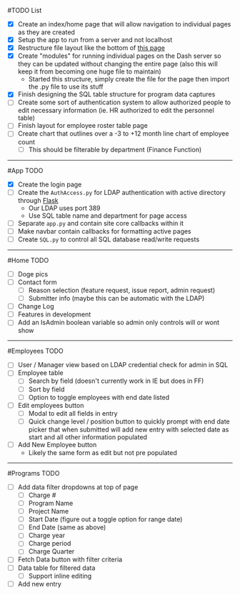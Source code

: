 #TODO List
- [x] Create an index/home page that will allow navigation to individual pages as they are created
- [x] Setup the app to run from a server and not localhost
- [x] Restructure file layout like the bottom of [this page](https://dash.plot.ly/urls)
- [x] Create "modules" for running individual pages on the Dash server so they can be updated without changing the entire page (also this will keep it from becoming one huge file to maintain)
    - Started this structure, simply create the file for the page then import the .py file to use its stuff
- [x] Finish designing the SQL table structure for program data captures
- [ ] Create some sort of authentication system to allow authorized people to edit necessary information (ie. HR authorized to edit the personnel table)
- [ ] Finish layout for employee roster table page
- [ ] Create chart that outlines over a -3 to +12 month line chart of employee count
    - [ ] This should be filterable by department (Finance Function)
---
#App TODO
- [x] Create the login page
- [ ] Create the `AuthAccess.py` for LDAP authentication with active directory through [Flask](https://code.tutsplus.com/tutorials/flask-authentication-with-ldap--cms-23101)
    - Our LDAP uses port 389
    - Use SQL table name and department for page access
- [ ] Separate `app.py` and contain site core callbacks within it
- [ ] Make navbar contain callbacks for formatting active pages
- [ ] Create `SQL.py` to control all SQL database read/write requests
---
#Home TODO
- [ ] Doge pics
- [ ] Contact form
    - [ ] Reason selection (feature request, issue report, admin request)
    - [ ] Submitter info (maybe this can be automatic with the LDAP)
- [ ] Change Log
- [ ] Features in development
- [ ] Add an IsAdmin boolean variable so admin only controls will or wont show
---
#Employees TODO
- [ ] User / Manager view based on LDAP credential check for admin in SQL
- [ ] Employee table
    - [ ] Search by field (doesn't currently work in IE but does in FF)
    - [ ] Sort by field
    - [ ] Option to toggle employees with end date listed
- [ ] Edit employees button
    - [ ] Modal to edit all fields in entry
    - [ ] Quick change level / position button to quickly prompt with end date picker that when submitted will add new entry with selected date as start and all other information populated
- [ ] Add New Employee button
    - Likely the same form as edit but not pre populated
---
#Programs TODO
- [ ] Add data filter dropdowns at top of page
    - [ ] Charge #
    - [ ] Program Name
    - [ ] Project Name
    - [ ] Start Date (figure out a toggle option for range date)
    - [ ] End Date (same as above)
    - [ ] Charge year
    - [ ] Charge period
    - [ ] Charge Quarter
- [ ] Fetch Data button with filter criteria
- [ ] Data table for filtered data
    - [ ] Support inline editing
- [ ] Add new entry